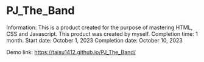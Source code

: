 # PJ_The_Band
Information:
This is a product created for the purpose of mastering HTML, CSS and Javascript.
This product was created by myself.
Completion time: 1 month.
Start date: October 1, 2023
Completion date: October 10, 2023

Demo link:
https://taisu1412.github.io/PJ_The_Band/
